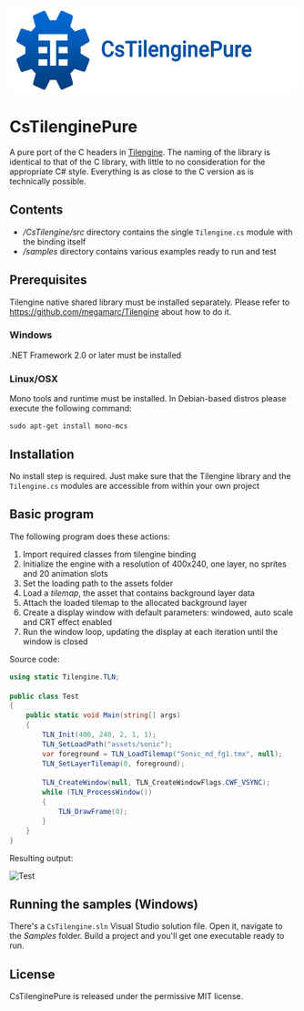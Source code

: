 <img src="Logo.png" alt="CsTilenginePure Logo" height="150px"/>

# CsTilenginePure
A pure port of the C headers in [Tilengine](https://github.com/megamarc/Tilengine). The naming of the library is identical to that of the C library, with little to no consideration for the appropriate C# style. Everything is as close to the C version as is technically possible.

## Contents
* */CsTilengine/src* directory contains the single `Tilengine.cs` module with the binding itself
* */samples* directory contains various examples ready to run and test

## Prerequisites
Tilengine native shared library must be installed separately. Please refer to https://github.com/megamarc/Tilengine about how to do it.

### Windows
.NET Framework 2.0 or later must be installed

### Linux/OSX
Mono tools and runtime must be installed. In Debian-based distros please execute the following command:
```
sudo apt-get install mono-mcs
```

## Installation
No install step is required. Just make sure that the Tilengine library and the `Tilengine.cs` modules are accessible from within your own project

## Basic program
The following program does these actions:
1. Import required classes from tilengine binding
2. Initialize the engine with a resolution of 400x240, one layer, no sprites and 20 animation slots
3. Set the loading path to the assets folder
4. Load a *tilemap*, the asset that contains background layer data
5. Attach the loaded tilemap to the allocated background layer
6. Create a display window with default parameters: windowed, auto scale and CRT effect enabled
7. Run the window loop, updating the display at each iteration until the window is closed

Source code:
```csharp
using static Tilengine.TLN;

public class Test
{
    public static void Main(string[] args)
    {
        TLN_Init(400, 240, 2, 1, 1);
        TLN_SetLoadPath("assets/sonic");
        var foreground = TLN_LoadTilemap("Sonic_md_fg1.tmx", null);
        TLN_SetLayerTilemap(0, foreground);

        TLN_CreateWindow(null, TLN_CreateWindowFlags.CWF_VSYNC);
        while (TLN_ProcessWindow())
        {
            TLN_DrawFrame(0);
        }
    }
}
```

Resulting output:

![Test](test.png)

## Running the samples (Windows)
There's a `CsTilengine.sln` Visual Studio solution file. Open it, navigate to the *Samples* folder.
Build a project and you'll get one executable ready to run.

## License
CsTilenginePure is released under the permissive MIT license.
